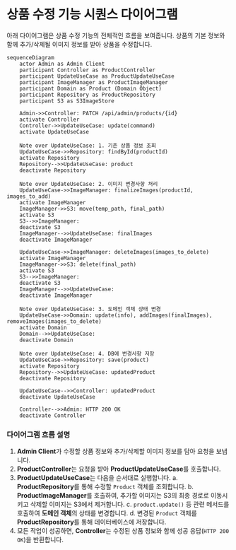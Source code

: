 # 상품 수정 기능 시퀀스 다이어그램

아래 다이어그램은 상품 수정 기능의 전체적인 흐름을 보여줍니다. 상품의 기본 정보와 함께 추가/삭제될 이미지 정보를 받아 상품을 수정합니다.

```mermaid
sequenceDiagram
    actor Admin as Admin Client
    participant Controller as ProductController
    participant UpdateUseCase as ProductUpdateUseCase
    participant ImageManager as ProductImageManager
    participant Domain as Product (Domain Object)
    participant Repository as ProductRepository
    participant S3 as S3ImageStore

    Admin->>Controller: PATCH /api/admin/products/{id}
    activate Controller
    Controller->>UpdateUseCase: update(command)
    activate UpdateUseCase

    Note over UpdateUseCase: 1. 기존 상품 정보 조회
    UpdateUseCase->>Repository: findById(productId)
    activate Repository
    Repository-->>UpdateUseCase: product
    deactivate Repository

    Note over UpdateUseCase: 2. 이미지 변경사항 처리
    UpdateUseCase->>ImageManager: finalizeImages(productId, images_to_add)
    activate ImageManager
    ImageManager->>S3: move(temp_path, final_path)
    activate S3
    S3-->>ImageManager:
    deactivate S3
    ImageManager-->>UpdateUseCase: finalImages
    deactivate ImageManager

    UpdateUseCase->>ImageManager: deleteImages(images_to_delete)
    activate ImageManager
    ImageManager->>S3: delete(final_path)
    activate S3
    S3-->>ImageManager:
    deactivate S3
    ImageManager-->>UpdateUseCase:
    deactivate ImageManager

    Note over UpdateUseCase: 3. 도메인 객체 상태 변경
    UpdateUseCase->>Domain: update(info), addImages(finalImages), removeImages(images_to_delete)
    activate Domain
    Domain-->>UpdateUseCase:
    deactivate Domain

    Note over UpdateUseCase: 4. DB에 변경사항 저장
    UpdateUseCase->>Repository: save(product)
    activate Repository
    Repository-->>UpdateUseCase: updatedProduct
    deactivate Repository

    UpdateUseCase-->>Controller: updatedProduct
    deactivate UpdateUseCase

    Controller-->>Admin: HTTP 200 OK
    deactivate Controller
```

### 다이어그램 흐름 설명

1.  **Admin Client**가 수정할 상품 정보와 추가/삭제할 이미지 정보를 담아 요청을 보냅니다.
2.  **ProductController**는 요청을 받아 **ProductUpdateUseCase**를 호출합니다.
3.  **ProductUpdateUseCase**는 다음을 순서대로 실행합니다.
    a.  **ProductRepository**를 통해 수정할 `Product` 객체를 조회합니다.
    b.  **ProductImageManager**를 호출하여, 추가할 이미지는 S3의 최종 경로로 이동시키고 삭제할 이미지는 S3에서 제거합니다.
    c.  `product.update()` 등 관련 메서드를 호출하여 **도메인 객체**의 상태를 변경합니다.
    d.  변경된 `Product` 객체를 **ProductRepository**를 통해 데이터베이스에 저장합니다.
4.  모든 작업이 성공하면, **Controller**는 수정된 상품 정보와 함께 성공 응답(`HTTP 200 OK`)을 반환합니다.
